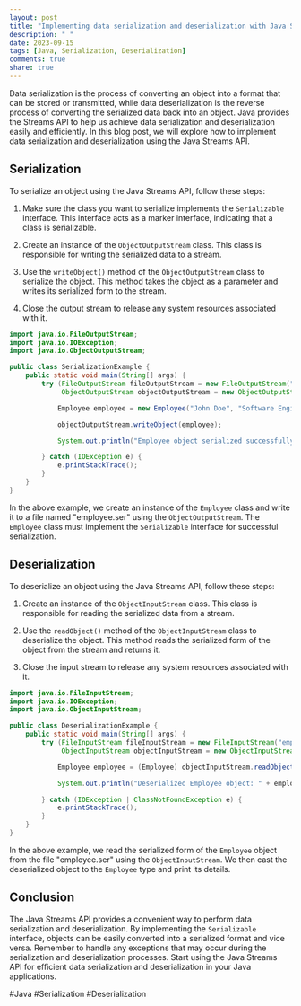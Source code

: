 ```yaml
---
layout: post
title: "Implementing data serialization and deserialization with Java Streams API"
description: " "
date: 2023-09-15
tags: [Java, Serialization, Deserialization]
comments: true
share: true
---
```


Data serialization is the process of converting an object into a format that can be stored or transmitted, while data deserialization is the reverse process of converting the serialized data back into an object. Java provides the Streams API to help us achieve data serialization and deserialization easily and efficiently. In this blog post, we will explore how to implement data serialization and deserialization using the Java Streams API.

## Serialization

To serialize an object using the Java Streams API, follow these steps:

1. Make sure the class you want to serialize implements the `Serializable` interface. This interface acts as a marker interface, indicating that a class is serializable.

2. Create an instance of the `ObjectOutputStream` class. This class is responsible for writing the serialized data to a stream.

3. Use the `writeObject()` method of the `ObjectOutputStream` class to serialize the object. This method takes the object as a parameter and writes its serialized form to the stream.

4. Close the output stream to release any system resources associated with it.

```java
import java.io.FileOutputStream;
import java.io.IOException;
import java.io.ObjectOutputStream;

public class SerializationExample {
    public static void main(String[] args) {
        try (FileOutputStream fileOutputStream = new FileOutputStream("employee.ser");
             ObjectOutputStream objectOutputStream = new ObjectOutputStream(fileOutputStream)) {

            Employee employee = new Employee("John Doe", "Software Engineer", 5000);

            objectOutputStream.writeObject(employee);

            System.out.println("Employee object serialized successfully!");

        } catch (IOException e) {
            e.printStackTrace();
        }
    }
}
```

In the above example, we create an instance of the `Employee` class and write it to a file named "employee.ser" using the `ObjectOutputStream`. The `Employee` class must implement the `Serializable` interface for successful serialization.

## Deserialization

To deserialize an object using the Java Streams API, follow these steps:

1. Create an instance of the `ObjectInputStream` class. This class is responsible for reading the serialized data from a stream.

2. Use the `readObject()` method of the `ObjectInputStream` class to deserialize the object. This method reads the serialized form of the object from the stream and returns it.

3. Close the input stream to release any system resources associated with it.

```java
import java.io.FileInputStream;
import java.io.IOException;
import java.io.ObjectInputStream;

public class DeserializationExample {
    public static void main(String[] args) {
        try (FileInputStream fileInputStream = new FileInputStream("employee.ser");
             ObjectInputStream objectInputStream = new ObjectInputStream(fileInputStream)) {

            Employee employee = (Employee) objectInputStream.readObject();

            System.out.println("Deserialized Employee object: " + employee);

        } catch (IOException | ClassNotFoundException e) {
            e.printStackTrace();
        }
    }
}
```

In the above example, we read the serialized form of the `Employee` object from the file "employee.ser" using the `ObjectInputStream`. We then cast the deserialized object to the `Employee` type and print its details.

## Conclusion

The Java Streams API provides a convenient way to perform data serialization and deserialization. By implementing the `Serializable` interface, objects can be easily converted into a serialized format and vice versa. Remember to handle any exceptions that may occur during the serialization and deserialization processes. Start using the Java Streams API for efficient data serialization and deserialization in your Java applications.

#Java #Serialization #Deserialization